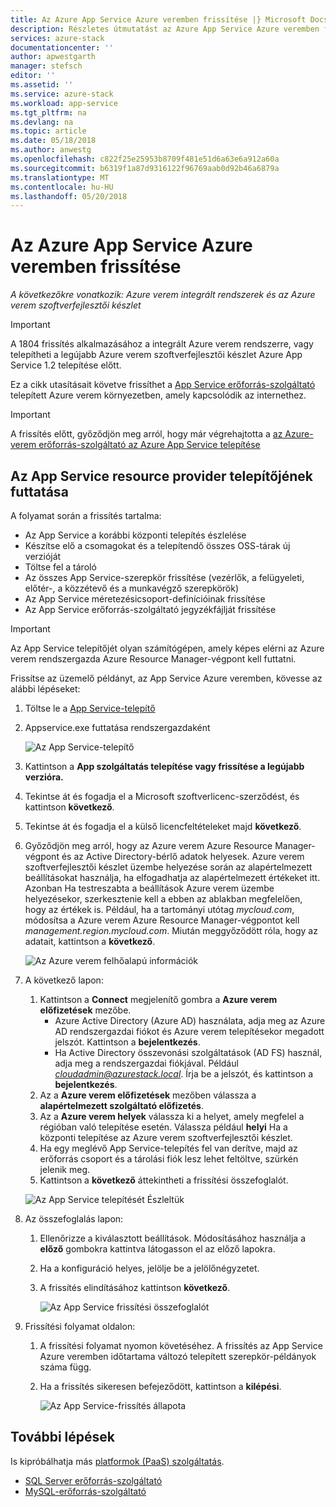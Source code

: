 ```yaml
---
title: Az Azure App Service Azure veremben frissítése |} Microsoft Docs
description: Részletes útmutatást az Azure App Service Azure veremben frissítése
services: azure-stack
documentationcenter: ''
author: apwestgarth
manager: stefsch
editor: ''
ms.assetid: ''
ms.service: azure-stack
ms.workload: app-service
ms.tgt_pltfrm: na
ms.devlang: na
ms.topic: article
ms.date: 05/18/2018
ms.author: anwestg
ms.openlocfilehash: c822f25e25953b8709f481e51d6a63e6a912a60a
ms.sourcegitcommit: b6319f1a87d9316122f96769aab0d92b46a6879a
ms.translationtype: MT
ms.contentlocale: hu-HU
ms.lasthandoff: 05/20/2018
---
```

# <a name="update-azure-app-service-on-azure-stack"></a>Az Azure App Service Azure veremben frissítése

*A következőkre vonatkozik: Azure verem integrált rendszerek és az Azure verem szoftverfejlesztői készlet*

> [!IMPORTANT]
> A 1804 frissítés alkalmazásához a integrált Azure verem rendszerre, vagy telepítheti a legújabb Azure verem szoftverfejlesztői készlet Azure App Service 1.2 telepítése előtt.
>
>

Ez a cikk utasításait követve frissíthet a [App Service erőforrás-szolgáltató](azure-stack-app-service-overview.md) telepített Azure verem környezetben, amely kapcsolódik az internethez.

> [!IMPORTANT]
> A frissítés előtt, győződjön meg arról, hogy már végrehajtotta a [az Azure-verem erőforrás-szolgáltató az Azure App Service telepítése](azure-stack-app-service-deploy.md)
>
>

## <a name="run-the-app-service-resource-provider-installer"></a>Az App Service resource provider telepítőjének futtatása

A folyamat során a frissítés tartalma:

* Az App Service a korábbi központi telepítés észlelése
* Készítse elő a csomagokat és a telepítendő összes OSS-tárak új verzióját
* Töltse fel a tároló
* Az összes App Service-szerepkör frissítése (vezérlők, a felügyeleti, előtér-, a közzétevő és a munkavégző szerepkörök)
* Az App Service méretezésicsoport-definícióinak frissítése
* Az App Service erőforrás-szolgáltató jegyzékfájlját frissítése

> [!IMPORTANT]
> Az App Service telepítőjét olyan számítógépen, amely képes elérni az Azure verem rendszergazda Azure Resource Manager-végpont kell futtatni.
>
>

Frissítse az üzemelő példányt, az App Service Azure veremben, kövesse az alábbi lépéseket:

1. Töltse le a [App Service-telepítő](https://aka.ms/appsvcupdate2installer)

2. Appservice.exe futtatása rendszergazdaként

    ![Az App Service-telepítő][1]

3. Kattintson a **App szolgáltatás telepítése vagy frissítése a legújabb verzióra.**

4. Tekintse át és fogadja el a Microsoft szoftverlicenc-szerződést, és kattintson **következő**.

5. Tekintse át és fogadja el a külső licencfeltételeket majd **következő**.

6. Győződjön meg arról, hogy az Azure verem Azure Resource Manager-végpont és az Active Directory-bérlő adatok helyesek. Azure verem szoftverfejlesztői készlet üzembe helyezése során az alapértelmezett beállításokat használja, ha elfogadhatja az alapértelmezett értékeket itt. Azonban Ha testreszabta a beállítások Azure verem üzembe helyezésekor, szerkesztenie kell a ebben az ablakban megfelelően, hogy az értékek is. Például, ha a tartományi utótag *mycloud.com*, módosítsa a Azure verem Azure Resource Manager-végpontot kell *management.region.mycloud.com*. Miután meggyőződött róla, hogy az adatait, kattintson a **következő**.

    ![Az Azure verem felhőalapú információk][2]

7. A következő lapon:

   1. Kattintson a **Connect** megjelenítő gombra a **Azure verem előfizetések** mezőbe.
        * Azure Active Directory (Azure AD) használata, adja meg az Azure AD rendszergazdai fiókot és Azure verem telepítésekor megadott jelszót. Kattintson a **bejelentkezés**.
        * Ha Active Directory összevonási szolgáltatások (AD FS) használ, adja meg a rendszergazdai fiókjával. Például *cloudadmin@azurestack.local*. Írja be a jelszót, és kattintson a **bejelentkezés**.
   2. Az a **Azure verem előfizetések** mezőben válassza a **alapértelmezett szolgáltató előfizetés**.
   3. Az a **Azure verem helyek** válassza ki a helyet, amely megfelel a régióban való telepítése esetén. Válassza például **helyi** Ha a központi telepítése az Azure verem szoftverfejlesztői készlet.
   4. Ha egy meglévő App Service-telepítés fel van derítve, majd az erőforrás csoport és a tárolási fiók lesz lehet feltöltve, szürkén jelenik meg.
   5. Kattintson a **következő** áttekintheti a frissítési összefoglalót.

    ![Az App Service telepítését Észleltük][3]

8. Az összefoglalás lapon:
   1. Ellenőrizze a kiválasztott beállítások. Módosításához használja a **előző** gombokra kattintva látogasson el az előző lapokra.
   2. Ha a konfiguráció helyes, jelölje be a jelölőnégyzetet.
   3. A frissítés elindításához kattintson **következő**.

       ![Az App Service frissítési összefoglalót][4]

9. Frissítési folyamat oldalon:
    1. A frissítési folyamat nyomon követéséhez. A frissítés az App Service Azure veremben időtartama változó telepített szerepkör-példányok száma függ.
    2. Ha a frissítés sikeresen befejeződött, kattintson a **kilépési**.

        ![Az App Service-frissítés állapota][5]

<!--Image references-->
[1]: ./media/azure-stack-app-service-update/app-service-exe.png
[2]: ./media/azure-stack-app-service-update/app-service-azure-resource-manager-endpoints.png
[3]: ./media/azure-stack-app-service-update/app-service-installation-detected.png
[4]: ./media/azure-stack-app-service-update/app-service-upgrade-summary.png
[5]: ./media/azure-stack-app-service-update/app-service-upgrade-complete.png

## <a name="next-steps"></a>További lépések

Is kipróbálhatja más [platformok (PaaS) szolgáltatás](azure-stack-tools-paas-services.md).

* [SQL Server erőforrás-szolgáltató](azure-stack-sql-resource-provider-deploy.md)
* [MySQL-erőforrás-szolgáltató](azure-stack-mysql-resource-provider-deploy.md)
